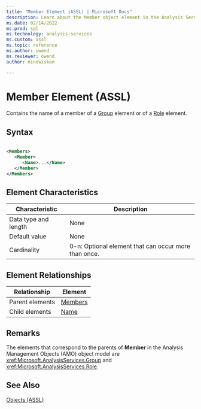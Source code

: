 ```yaml
---
title: "Member Element (ASSL) | Microsoft Docs"
description: Learn about the Member object element in the Analysis Services Scripting Language (ASSL) schema.
ms.date: 02/14/2022
ms.prod: sql
ms.technology: analysis-services
ms.custom: assl
ms.topic: reference
ms.author: owend
ms.reviewer: owend
author: minewiskan

---
```

# Member Element (ASSL)

  Contains the name of a member of a [Group](../objects/group-element-assl.md) element or of a [Role](../objects/role-element-assl.md) element.  
  
## Syntax  
  
```xml  
  
<Members>  
   <Member>  
      <Name>...</Name>  
   </Member>  
</Members>  
```  
  
## Element Characteristics  
  
|Characteristic|Description|  
|--------------------|-----------------|  
|Data type and length|None|  
|Default value|None|  
|Cardinality|0-n: Optional element that can occur more than once.|  
  
## Element Relationships  
  
|Relationship|Element|  
|------------------|-------------|  
|Parent elements|[Members](../collections/members-element-assl.md)|  
|Child elements|[Name](../properties/name-element-assl.md)|  
  
## Remarks  
 The elements that correspond to the parents of **Member** in the Analysis Management Objects (AMO) object model are <xref:Microsoft.AnalysisServices.Group> and <xref:Microsoft.AnalysisServices.Role>.  
  
## See Also  
 [Objects &#40;ASSL&#41;](../objects/objects-assl.md)  
  
  
